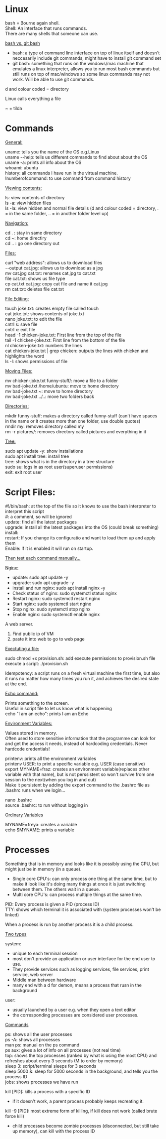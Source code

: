 # Linux

bash = Bourne again shell.<br>
Shell: An interface that runs commands.<br>
There are many shells that someone can use.<br>

<u>bash vs. git bash</u>
- bash: a type of command line interface on top of linux itself and doesn't neccesarily include git commands, might have to install git command set
- git bash: something that runs on the windows/mac machine that emulates a linux interpreter, allows you to run most bash commands but still runs on top of mac/windows so some linux commands may not work. Will be able to use git commands.

d and colour coded = directory

Linux calls everything a file

~ = tilda


# Commands

<u>General:</u>

uname: tells you the name of the OS e.g.Linux<br>
uname --help: tells us different commands to find about about the OS<br>
uname -a: prints all info about the OS<br>
whoami: ubuntu<br>
history: all commands I have run in the virtual machine.<br>
!numberofcommand: to use command from command history<br>

<u>Viewing contents:</u> 

ls: view contents of directory<br>
ls -a: view hidden files<br>
ls -la: view hidden and normal file details (d and colour coded = directory, . = in the same folder, .. = in another folder level up)<br>

<u>Navigation:</u>

cd . : stay in same directory<br>
cd ~: home directiry<br>
cd .. : go one directory out<br>


<u>Files:</u>

curl "web address": allows us to download files<br>
--output cat.jpg: allows us to download as a jpg<br>
mv cat.jpg cat.txt: renames cat.jpg to cat.txt<br>
file cat.txt: shows us file type<br>
cp cat.txt cat.jpg: copy cat file and name it cat.jpg<br>
rm cat.txt: deletes file cat.txt<br>

<u>File Editing:</u>

touch joke.txt: creates empty file called touch<br>
cat joke.txt: shows contents of joke.txt<br>
nano joke.txt: to edit the file<br>
cntrl s: save file<br>
cntrl x: exit file<br>
head -1 chicken-joke.txt: First line from the top of the file<br>
tail -1 chicken-joke.txt: First line from the bottom of the file<br>
nl chicken-joke.txt: numbers the lines<br>
cat chicken-joke.txt | grep chicken: outputs the lines with chicken and highlights the word<br>
ls -l: shows permissions of file

<u>Moving Files:</u>

mv chicken-joke.txt funny-stuff/: move a file to a folder<br>
mv bad-joke.txt /home/ubuntu: move to home directory<br>
mv bad-joke.txt ~:  move to home directory<br>
mv bad-joke.txt ../..: move two folders back<br>

<u>Directories:</u> 

mkdir funny-stuff: makes a directory called funny-stuff (can't have spaces in the name or it creates more than one folder, use double quotes)<br>
rmdir my: removes directory called my<br>
rm -r pictures/: removes directory called pictures and everything in it<br>

<u>Tree:</u>

sudo apt update -y: show installations<br>
sudo apt install tree: install tree<br>
tree: shows what is in the directory in a tree structure<br>
sudo su: logs in as root user(superuser permissions)<br>
exit: exit root user<br>

# Script Files:

#!/bin/bash: at the top of the file so it knows to use the bash interpreter to interpret this script<br>
#: a comment, so will be ignored<br>
update: find all the latest packages<br>
upgrade: install all the latest packages into the OS (could break something)<br>
install:<br>
restart: If you change its configuratio  and want to load them up and apply them<br>
Enable: If it is enabled it will run on startup.<br>   


<u>Then test each command manually...</u>


<u>Nginx:</u>

- update: sudo apt update -y<br>
- upgrade: sudo apt upgrade -y<br>
- install and run nginx: sudo apt install nginx -y<br>
- Check status of nginx: sudo systemctl status nginx<br>
- Restart nginx: sudo systemctl restart nginx<br>
- Start nginx: sudo systemctl start nginx<br>
- Stop nginx: sudo systemctl stop nginx<br>
- Enable nginx: sudo systemctl enable nginx<br>

A web server.<br>

1. Find public ip of VM<br>
2. paste it into web to go to web page<br>

<u>Exectuting a file:</u>

sudo chmod +x provision.sh: add execute permissions to provision.sh file<br> 
execute a script: ./provision.sh<br>

Idempotency: a script runs on a fresh virtual machine the first time, but also it runs no matter how many times you run it, and achieves the desired state at the end.<br>

<u>Echo command:</u>

Prints something to the screen.<br>
Useful in script file to let us know what is happening<br>
echo "I am an echo": prints I am an Echo<br>

<u>Environment Variables:</u>

Values stored in memory.<br>
Often used to store sensitive information that the programme can look for and get the access it needs, instead of hardcoding credentials. Never hardcode credentials!<br>

printenv: prints all the environment variables<br>
printenv USER: to print a specific variable e.g. USER (case sensitive)<br>
export MYNAME=fraz: creates an environment variable(replaces other variable with that name), but is not perssistent so won't survive from one session to the next(when you log in and out)<br>
Make it persistent by adding the export command to the .bashrc file as .bashrc runs when we login...<br>

nano .bashrc<br>
source .bashrc: to run without logging in<br>

<u>Ordinary Variables</u>

MYNAME=freya: creates a variable<br>
echo $MYNAME: prints a variable<br>


# Processes

Something that is in memory and looks like it is possibly using the CPU, but might just be in memory (in a queue).

- Single core CPU's: can only process one thing at the same time, but to make it look like it's doing many things at once it is just switching between them. The others wait in a queue.<br>
- Multi core CPU's: can process multiple things at the same time.

PID: Every process is given a PID (process ID)<br>
TTY: shows which terminal it is associated with (system processes won't be linked)

When a process is run by another process it is a child process.

<u>Two types</u>

system: 
- unique to each terminal session
- most don't provide an application or user interface for the end user to use.
- They provide services such as logging services, file services, print service, web server
- Middle man between hardware
- many end with a d for demon, means a process that rusn in the background

user: 
- usually launched by a user e.g. when they open a text editor
- the corresponding processes are considered user processes.

<u>Commands</u>

ps: shows all the user processes<br>
ps -A: shows all processes<br>
man ps: manual on the ps command<br>
ps aux: gives a lot of info on all processes (not real time)<br>
top: shows the top processes (ranked by what is using the most CPU) and refreshes about every 3 seconds (M to order by memory)<br>
sleep 3: script/terminal sleeps for 3 seconds<br>
sleep 5000 &: sleep for 5000 seconds in the background, and tells you the process ID<br>
jobs: shows processes we have run

kill [PID]: kills a process with a specific ID<br>
- if it doesn't work, a parent process probably keeps recreating it.<br>

kill -9 [PID]: most extreme form of killing, if kill does not work (called brute force kill)<br>
- child processes become zombie processes (disconnected, but still take up memory), can kill with the process ID
